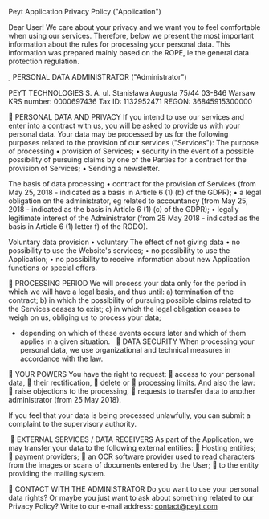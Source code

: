 Peyt Application Privacy Policy ("Application")

Dear User!
We care about your privacy and we want you to feel comfortable when using our services. Therefore, below we present the most important information about the rules for processing your personal data. This information was prepared mainly based on the ROPE, ie the general data protection regulation.

 PERSONAL DATA ADMINISTRATOR ("Administrator")


PEYT TECHNOLOGIES S. A.
ul. Stanisława Augusta 75/44
03-846 Warsaw
KRS number: 0000697436
Tax ID: 1132952471
REGON: 36845915300000

 PERSONAL DATA AND PRIVACY
If you intend to use our services and enter into a contract with us, you will be asked to provide us with your personal data.
Your data may be processed by us for the following purposes related to the provision of our services ("Services"):
The purpose of processing
• provision of Services;
• security in the event of a possible possibility of pursuing claims by one of the Parties for a contract for the provision of Services;
• Sending a newsletter.

The basis of data processing
• contract for the provision of Services (from May 25, 2018 - indicated as a basis in Article 6 (1) (b) of the GDPR);
• a legal obligation on the administrator, eg related to accountancy (from May 25, 2018 - indicated as the basis in Article 6 (1) (c) of the GDPR);
• legally legitimate interest of the Administrator (from 25 May 2018 - indicated as the basis in Article 6 (1) letter f) of the RODO).

Voluntary data provision
• voluntary
The effect of not giving data
• no possibility to use the Website's services;
• no possibility to use the Application;
• no possibility to receive information about new Application functions or special offers.

 PROCESSING PERIOD
We will process your data only for the period in which we will have a legal basis, and thus until:
a) termination of the contract;
b) in which the possibility of pursuing possible claims related to the Services ceases to exist;
c) in which the legal obligation ceases to weigh on us, obliging us to process your data;
- depending on which of these events occurs later and which of them applies in a given situation.
 
 DATA SECURITY
When processing your personal data, we use organizational and technical measures in accordance with the law.

 YOUR POWERS
You have the right to request:
 access to your personal data,
 their rectification,
 delete or
 processing limits.
And also the law:
 raise objections to the processing,
 requests to transfer data to another administrator (from 25 May 2018).

If you feel that your data is being processed unlawfully, you can submit a complaint to the supervisory authority.

  EXTERNAL SERVICES / DATA RECEIVERS
As part of the Application, we may transfer your data to the following external entities:
 Hosting entities;
 payment providers;
 an OCR software provider used to read characters from the images or scans of documents entered by the User;
 to the entity providing the mailing system.


 CONTACT WITH THE ADMINISTRATOR
Do you want to use your personal data rights?
Or maybe you just want to ask about something related to our Privacy Policy?
Write to our e-mail address:
contact@peyt.com